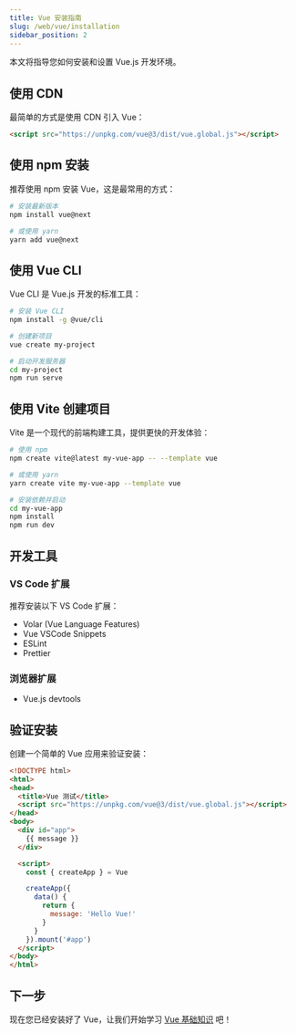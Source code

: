 ```yaml
---
title: Vue 安装指南
slug: /web/vue/installation
sidebar_position: 2
---
```


本文将指导您如何安装和设置 Vue.js 开发环境。

## 使用 CDN

最简单的方式是使用 CDN 引入 Vue：

```html
<script src="https://unpkg.com/vue@3/dist/vue.global.js"></script>
```

## 使用 npm 安装

推荐使用 npm 安装 Vue，这是最常用的方式：

```bash
# 安装最新版本
npm install vue@next

# 或使用 yarn
yarn add vue@next
```

## 使用 Vue CLI

Vue CLI 是 Vue.js 开发的标准工具：

```bash
# 安装 Vue CLI
npm install -g @vue/cli

# 创建新项目
vue create my-project

# 启动开发服务器
cd my-project
npm run serve
```

## 使用 Vite 创建项目

Vite 是一个现代的前端构建工具，提供更快的开发体验：

```bash
# 使用 npm
npm create vite@latest my-vue-app -- --template vue

# 或使用 yarn
yarn create vite my-vue-app --template vue

# 安装依赖并启动
cd my-vue-app
npm install
npm run dev
```

## 开发工具

### VS Code 扩展

推荐安装以下 VS Code 扩展：

- Volar (Vue Language Features)
- Vue VSCode Snippets
- ESLint
- Prettier

### 浏览器扩展

- Vue.js devtools

## 验证安装

创建一个简单的 Vue 应用来验证安装：

```html
<!DOCTYPE html>
<html>
<head>
  <title>Vue 测试</title>
  <script src="https://unpkg.com/vue@3/dist/vue.global.js"></script>
</head>
<body>
  <div id="app">
    {{ message }}
  </div>

  <script>
    const { createApp } = Vue

    createApp({
      data() {
        return {
          message: 'Hello Vue!'
        }
      }
    }).mount('#app')
  </script>
</body>
</html>
```

## 下一步

现在您已经安装好了 Vue，让我们开始学习 [Vue 基础知识](basics) 吧！ 